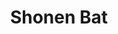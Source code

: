 ---
layout: autor
title: Shonen Bat
posicion: Editor
generosAutor: Cómic
selloAutor:
paisAutor:
selloAutor:

imagenAutor:
---